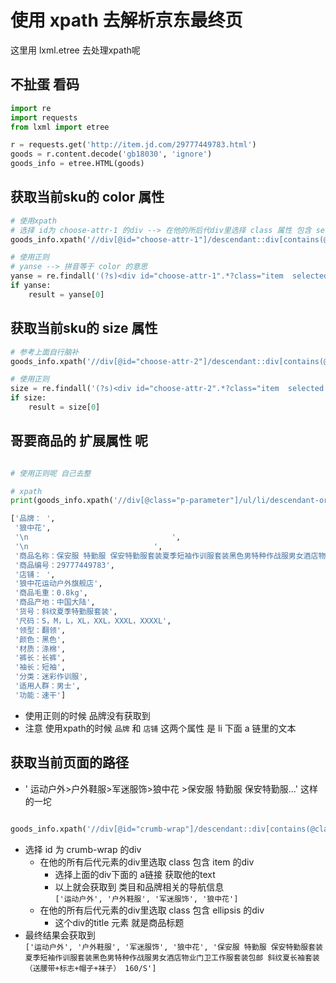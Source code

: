 # 使用 xpath 去解析京东最终页
这里用 lxml.etree 去处理xpath呢

## 不扯蛋 看码
```python
import re
import requests
from lxml import etree

r = requests.get('http://item.jd.com/29777449783.html')                                                                                                                        
goods = r.content.decode('gb18030', 'ignore')                                                                                                                                    
goods_info = etree.HTML(goods)  

```

## 获取当前sku的 color 属性
```python
# 使用xpath
# 选择 id为 choose-attr-1 的div --> 在他的所后代div里选择 class 属性 包含 selected 属性的 div --> 取这个div的 data-value属性值
goods_info.xpath('//div[@id="choose-attr-1"]/descendant::div[contains(@class, "selected")]/@data-value')[0] 

# 使用正则
# yanse --> 拼音等于 color 的意思
yanse = re.findall('(?s)<div id="choose-attr-1".*?class="item  selected  " data-sku="\d+" data-value="(.*?)">', goods)
if yanse:
    result = yanse[0]

```

## 获取当前sku的 size 属性
```python
# 参考上面自行脑补
goods_info.xpath('//div[@id="choose-attr-2"]/descendant::div[contains(@class, "selected")]/@data-value')[0]

# 使用正则
size = re.findall('(?s)<div id="choose-attr-2".*?class="item  selected  " data-sku="\d+" data-value="(.*?)">', goods)
if size:
    result = size[0]
```


## 哥要商品的 扩展属性 呢
```python

# 使用正则呢 自己去整

# xpath
print(goods_info.xpath('//div[@class="p-parameter"]/ul/li/descendant-or-self::*/text()'))

['品牌： ',
 '狼中花',
 '\n                                ',
 '\n                            ',
 '商品名称：保安服 特勤服 保安特勤服套装夏季短袖作训服套装黑色男特种作战服男女酒店物业门卫工作服套装包邮 斜纹夏长袖套装（送腰带+标志+帽子+袜子） 160/S',
 '商品编号：29777449783',
 '店铺： ',
 '狼中花运动户外旗舰店',
 '商品毛重：0.8kg',
 '商品产地：中国大陆',
 '货号：斜纹夏季特勤服套装',
 '尺码：S，M，L，XL，XXL，XXXL，XXXXL',
 '领型：翻领',
 '颜色：黑色',
 '材质：涤棉',
 '裤长：长裤',
 '袖长：短袖',
 '分类：迷彩作训服',
 '适用人群：男士',
 '功能：速干']
```
- 使用正则的时候 品牌没有获取到
- 注意 使用xpath的时候 `品牌` 和 `店铺` 这两个属性 是 li 下面 a 链里的文本


## 获取当前页面的路径
- ' 运动户外>户外鞋服>军迷服饰>狼中花 >保安服 特勤服 保安特勤服...' 这样的一坨
```python

goods_info.xpath('//div[@id="crumb-wrap"]/descendant::div[contains(@class, "item")]/a/text() | //div[@id="crumb-wrap"]/descendant::div[contains(@class, "ellipsis")]/@title')

```
- 选择 id 为 crumb-wrap 的div
    - 在他的所有后代元素的div里选取 class 包含 item 的div
        - 选择上面的div下面的 a链接 获取他的text 
        - 以上就会获取到 类目和品牌相关的导航信息  
            `['运动户外', '户外鞋服', '军迷服饰', '狼中花']`
    - 在他的所有后代元素的div里选取 class 包含 ellipsis 的div
        - 这个div的title 元素 就是商品标题
- 最终结果会获取到  
`['运动户外', '户外鞋服', '军迷服饰', '狼中花', '保安服 特勤服 保安特勤服套装夏季短袖作训服套装黑色男特种作战服男女酒店物业门卫工作服套装包邮 斜纹夏长袖套装（送腰带+标志+帽子+袜子） 160/S']`

